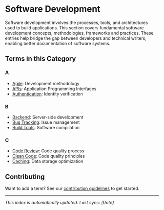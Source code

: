 # Software Development

Software development involves the processes, tools, and architectures used to build applications. This section covers fundamental software development concepts, methodologies, frameworks and practices. These entries help bridge the gap between developers and technical writers, enabling better documentation of software systems.


## Terms in this Category

### A
- [Agile](agile.md): Development methodology
- [APIs](apis.md): Application Programming Interfaces
- [Authentication](authentication.md): Identity verification

### B
- [Backend](backend.md): Server-side development
- [Bug Tracking](bug-tracking.md): Issue management
- [Build Tools](build-tools.md): Software compilation

### C
- [Code Review](code-review.md): Code quality process
- [Clean Code](clean-code.md): Code quality principles
- [Caching](caching.md): Data storage optimization

## Contributing
Want to add a term? See our [contribution guidelines](../../CONTRIBUTING.md) to get started.

---
*This index is automatically updated. Last sync: [Date]*
